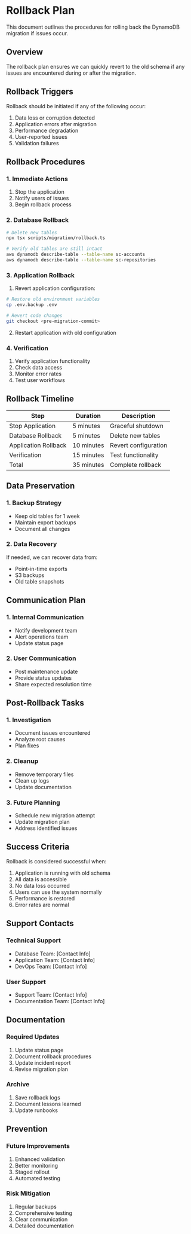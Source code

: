 # Rollback Plan

This document outlines the procedures for rolling back the DynamoDB migration if issues occur.

## Overview

The rollback plan ensures we can quickly revert to the old schema if any issues are encountered during or after the migration.

## Rollback Triggers

Rollback should be initiated if any of the following occur:
1. Data loss or corruption detected
2. Application errors after migration
3. Performance degradation
4. User-reported issues
5. Validation failures

## Rollback Procedures

### 1. Immediate Actions

1. Stop the application
2. Notify users of issues
3. Begin rollback process

### 2. Database Rollback

```bash
# Delete new tables
npx tsx scripts/migration/rollback.ts

# Verify old tables are still intact
aws dynamodb describe-table --table-name sc-accounts
aws dynamodb describe-table --table-name sc-repositories
```

### 3. Application Rollback

1. Revert application configuration:
```bash
# Restore old environment variables
cp .env.backup .env

# Revert code changes
git checkout <pre-migration-commit>
```

2. Restart application with old configuration

### 4. Verification

1. Verify application functionality
2. Check data access
3. Monitor error rates
4. Test user workflows

## Rollback Timeline

| Step | Duration | Description |
|------|----------|-------------|
| Stop Application | 5 minutes | Graceful shutdown |
| Database Rollback | 5 minutes | Delete new tables |
| Application Rollback | 10 minutes | Revert configuration |
| Verification | 15 minutes | Test functionality |
| Total | 35 minutes | Complete rollback |

## Data Preservation

### 1. Backup Strategy
- Keep old tables for 1 week
- Maintain export backups
- Document all changes

### 2. Data Recovery
If needed, we can recover data from:
- Point-in-time exports
- S3 backups
- Old table snapshots

## Communication Plan

### 1. Internal Communication
- Notify development team
- Alert operations team
- Update status page

### 2. User Communication
- Post maintenance update
- Provide status updates
- Share expected resolution time

## Post-Rollback Tasks

### 1. Investigation
- Document issues encountered
- Analyze root causes
- Plan fixes

### 2. Cleanup
- Remove temporary files
- Clean up logs
- Update documentation

### 3. Future Planning
- Schedule new migration attempt
- Update migration plan
- Address identified issues

## Success Criteria

Rollback is considered successful when:
1. Application is running with old schema
2. All data is accessible
3. No data loss occurred
4. Users can use the system normally
5. Performance is restored
6. Error rates are normal

## Support Contacts

### Technical Support
- Database Team: [Contact Info]
- Application Team: [Contact Info]
- DevOps Team: [Contact Info]

### User Support
- Support Team: [Contact Info]
- Documentation Team: [Contact Info]

## Documentation

### Required Updates
1. Update status page
2. Document rollback procedures
3. Update incident report
4. Revise migration plan

### Archive
1. Save rollback logs
2. Document lessons learned
3. Update runbooks

## Prevention

### Future Improvements
1. Enhanced validation
2. Better monitoring
3. Staged rollout
4. Automated testing

### Risk Mitigation
1. Regular backups
2. Comprehensive testing
3. Clear communication
4. Detailed documentation 